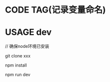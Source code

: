 
CODE TAG(记录变量命名)
================
  

USAGE dev
=========
// 确保node环境已安装

git clone xxx

npm install

npm run dev
